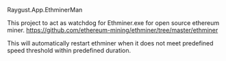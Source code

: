 Raygust.App.EthminerMan

This project to act as watchdog for Ethminer.exe for open source ethereum miner.
https://github.com/ethereum-mining/ethminer/tree/master/ethminer

This will automatically restart ethminer when it does not meet predefined speed threshold within predefined duration.
